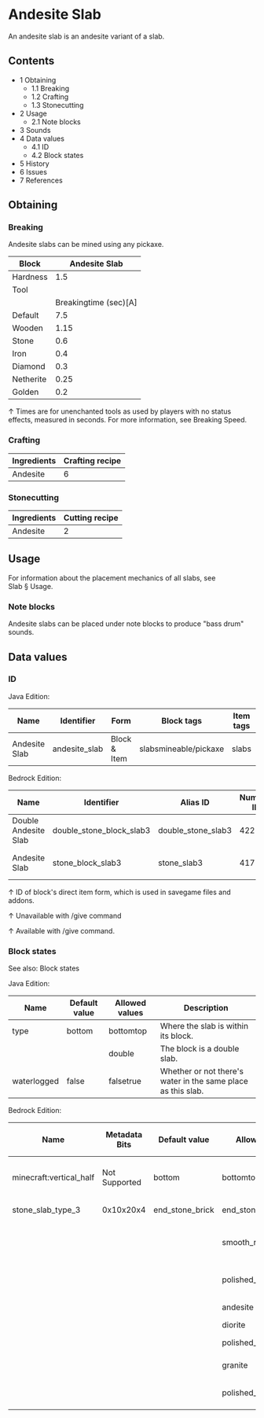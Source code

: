# Andesite Slab
An andesite slab is an andesite variant of a slab.

## Contents
- 1 Obtaining
	- 1.1 Breaking
	- 1.2 Crafting
	- 1.3 Stonecutting
- 2 Usage
	- 2.1 Note blocks
- 3 Sounds
- 4 Data values
	- 4.1 ID
	- 4.2 Block states
- 5 History
- 6 Issues
- 7 References

## Obtaining
### Breaking
Andesite slabs can be mined using any pickaxe.

| Block     | Andesite Slab         |
|-----------|-----------------------|
| Hardness  | 1.5                   |
| Tool      |                       |
|           | Breakingtime (sec)[A] |
| Default   | 7.5                   |
| Wooden    | 1.15                  |
| Stone     | 0.6                   |
| Iron      | 0.4                   |
| Diamond   | 0.3                   |
| Netherite | 0.25                  |
| Golden    | 0.2                   |


↑ Times are for unenchanted tools as used by players with no status effects, measured in seconds. For more information, see Breaking Speed.


### Crafting
| Ingredients | Crafting recipe |
|-------------|-----------------|
| Andesite    | 6               |

### Stonecutting
| Ingredients | Cutting recipe |
|-------------|----------------|
| Andesite    | 2              |

## Usage
For information about the placement mechanics of all slabs, see Slab § Usage.

### Note blocks
Andesite slabs can be placed under note blocks to produce "bass drum" sounds.

## Data values
### ID
Java Edition:

| Name          | Identifier    | Form         | Block tags            | Item tags | Translation key               |
|---------------|---------------|--------------|-----------------------|-----------|-------------------------------|
| Andesite Slab | andesite_slab | Block & Item | slabsmineable/pickaxe | slabs     | block.minecraft.andesite_slab |

Bedrock Edition:

| Name                 | Identifier               | Alias ID           | Numeric ID | Form                         | Item ID[i 1]                                             | Translation key                |
|----------------------|--------------------------|--------------------|------------|------------------------------|----------------------------------------------------------|--------------------------------|
| Double Andesite Slab | double_stone_block_slab3 | double_stone_slab3 | 422        | Block & Ungiveable Item[i 2] | double_stone_block_slab3Alias ID:real_double_stone_slab3 | —                              |
| Andesite Slab        | stone_block_slab3        | stone_slab3        | 417        | Block & Giveable Item[i 3]   | stone_block_slab3Alias ID:double_stone_slab3             | tile.stone_slab3.andesite.name |


↑ ID of block's direct item form, which is used in savegame files and addons.

↑ Unavailable with /give command

↑ Available with /give command.


### Block states
See also: Block states

Java Edition:

| Name        | Default value | Allowed values | Description                                                  |
|-------------|---------------|----------------|--------------------------------------------------------------|
| type        | bottom        | bottomtop      | Where the slab is within its block.                          |
|             |               | double         | The block is a double slab.                                  |
| waterlogged | false         | falsetrue      | Whether or not there's water in the same place as this slab. |

Bedrock Edition:

| Name                    | Metadata Bits | Default value   | Allowed values       | Values forMetadata Bits | Description                         |
|-------------------------|---------------|-----------------|----------------------|-------------------------|-------------------------------------|
| minecraft:vertical_half | Not Supported | bottom          | bottomtop            | Unsupported             | Where the slab is within its block. |
| stone_slab_type_3       | 0x10x20x4     | end_stone_brick | end_stone_brick      | 0                       | End Stone Brick Slab                |
|                         |               |                 | smooth_red_sandstone | 1                       | Smooth Red Sandstone Slab           |
|                         |               |                 | polished_andesite    | 2                       | Polished Andesite Slab              |
|                         |               |                 | andesite             | 3                       | Andesite Slab                       |
|                         |               |                 | diorite              | 4                       | Diorite Slab                        |
|                         |               |                 | polished_diorite     | 5                       | Polished Diorite Slab               |
|                         |               |                 | granite              | 6                       | Granite Slab                        |
|                         |               |                 | polished_granite     | 7                       | Polished Granite Slab               |



